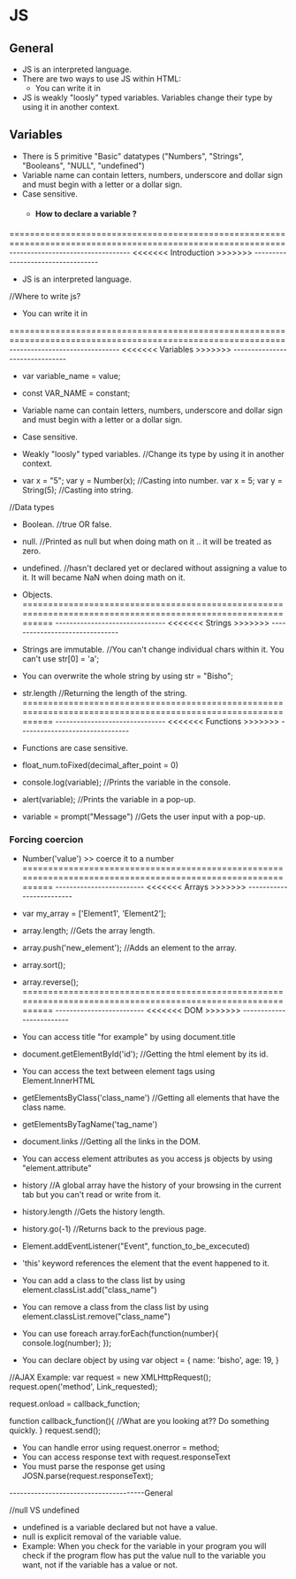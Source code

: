 # JS

## General
- JS is an interpreted language.
- There are two ways to use JS within HTML:
    - You can write it in <script> Your JS code <script>
    - You can link js file to your page using <script src="path/to/file" type="text/javascript"></script>
- JS is weakly "loosly" typed variables. Variables change their type by using it in another context.

## Variables
- There is 5 primitive "Basic" datatypes ("Numbers", "Strings", "Booleans", "NULL", "undefined")
- Variable name can contain letters, numbers, underscore and dollar sign and must begin with a letter or a dollar sign.
- Case sensitive.
  - #### How to declare a variable ?






============================================================================================================
                                          ----------------------------------
                                          <<<<<<<    Introduction    >>>>>>>
                                          ----------------------------------
- JS is an interpreted language.

//Where to write js?
- You can write it in <script> Your JS code <script>
- You can link js to your page using <script src="path/to/file" type="text/javascript"></script>

============================================================================================================
                                          -------------------------------
                                          <<<<<<<    Variables    >>>>>>>
                                          -------------------------------
- var variable_name = value;
- const VAR_NAME = constant;
- Variable name can contain letters, numbers, underscore and dollar sign and must begin with a letter or a dollar sign.
- Case sensitive.
- Weakly "loosly" typed variables. //Change its type by using it in another context.

- var x = "5"; var y = Number(x); //Casting into number.
  var x = 5; var y = String(5); //Casting into string.

//Data types
- Boolean. //true OR false.
- null. //Printed as null but when doing math on it .. it will be treated as zero.
- undefined. //hasn't declared yet or declared without assigning a value to it. It will became NaN when doing math on it.
- Objects.
============================================================================================================
                                          -------------------------------
                                          <<<<<<<    Strings    >>>>>>>
                                          -------------------------------
- Strings are immutable. //You can't change individual chars within it. You can't use str[0] = 'a';
- You can overwrite the whole string by using str = "Bisho";
- str.length //Returning the length of the string.
============================================================================================================
                                          -------------------------------
                                          <<<<<<<    Functions    >>>>>>>
                                          -------------------------------

- Functions are case sensitive.


- float_num.toFixed(decimal_after_point = 0)
- console.log(variable); //Prints the variable in the console.
- alert(variable); //Prints the variable in a pop-up.
- variable = prompt("Message") //Gets the user input with a pop-up.

### Forcing coercion
- Number('value') >> coerce it to a number
============================================================================================================
                                            -------------------------
                                            <<<<<<<    Arrays    >>>>>>>
                                            -------------------------
- var my_array = ['Element1', 'Element2'];
- array.length; //Gets the array length.
- array.push('new_element'); //Adds an element to the array.
- array.sort();
- array.reverse();
============================================================================================================
                                            -------------------------
                                            <<<<<<<    DOM    >>>>>>>
                                            -------------------------
- You can access title "for example" by using document.title
- document.getElementById('id'); //Getting the html element by its id.
- You can access the text between element tags using Element.InnerHTML
- getElementsByClass('class_name') //Getting all elements that have the class name.
- getElementsByTagName('tag_name')
- document.links //Getting all the links in the DOM.
- You can access element attributes as you access js objects by using "element.attribute"
- history //A global array have the history of your browsing in the current tab but you can't read or write from it.
- history.length //Gets the history length.
- history.go(-1) //Returns back to the previous page.
- Element.addEventListener("Event", function_to_be_excecuted)
- 'this' keyword references the element that the event happened to it.
- You can add a class to the class list by using element.classList.add("class_name")
- You can remove a class from the class list by using element.classList.remove("class_name")




- You can use foreach
  array.forEach(function(number){
  console.log(number);
});

- You can declare object by using
  var object = {
    name: 'bisho',
    age: 19,
  }

//AJAX
Example:
var request = new XMLHttpRequest();
request.open('method', Link_requested);

request.onload = callback_function;

function callback_function(){
  //What are you looking at?? Do something quickly.
}
request.send();

- You can handle error using request.onerror = method;
- You can access response text with request.responseText
- You must parse the response get using JOSN.parse(request.responseText);


--------------------------------------General

//null VS undefined
- undefined is a variable declared but not have a value.
- null is explicit removal of the variable value.
- Example: When you check for the variable in your program you will check if the program flow has put the value null to the
  variable you want, not if the variable has a value or not.
